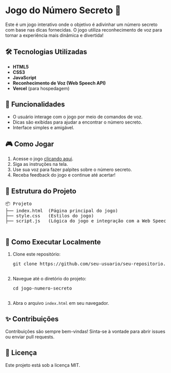 <!DOCTYPE html>
<html lang="pt-BR">
<head>
  <meta charset="UTF-8">
  <meta name="viewport" content="width=device-width, initial-scale=1.0">

</head>
<body>
  <h1>Jogo do Número Secreto 🎯</h1>
  <p>
    Este é um jogo interativo onde o objetivo é adivinhar um número secreto com base nas dicas fornecidas. O jogo utiliza
    reconhecimento de voz para tornar a experiência mais dinâmica e divertida!
  </p>

  <h2>🛠 Tecnologias Utilizadas</h2>
  <ul>
    <li><strong>HTML5</strong></li>
    <li><strong>CSS3</strong></li>
    <li><strong>JavaScript</strong></li>
    <li><strong>Reconhecimento de Voz (Web Speech API)</strong></li>
    <li><strong>Vercel</strong> (para hospedagem)</li>
  </ul>

  <h2>🚀 Funcionalidades</h2>
  <ul>
    <li>O usuário interage com o jogo por meio de comandos de voz.</li>
    <li>Dicas são exibidas para ajudar a encontrar o número secreto.</li>
    <li>Interface simples e amigável.</li>
  </ul>

  <h2>🎮 Como Jogar</h2>
  <ol>
    <li>Acesse o jogo <a href="https://jogo-numero-secreto-eta-olive-19.vercel.app/" target="_blank">clicando aqui</a>.</li>
    <li>Siga as instruções na tela.</li>
    <li>Use sua voz para fazer palpites sobre o número secreto.</li>
    <li>Receba feedback do jogo e continue até acertar!</li>
  </ol>

  <h2>📂 Estrutura do Projeto</h2>
  <pre>
📦 Projeto
├── index.html  (Página principal do jogo)
├── style.css   (Estilos do jogo)
├── script.js   (Lógica do jogo e integração com a Web Speech API)
  </pre>

  <h2>📢 Como Executar Localmente</h2>
  <ol>
    <li>Clone este repositório:</li>
    <pre>
git clone https://github.com/seu-usuario/seu-repositorio.git
    </pre>
    <li>Navegue até o diretório do projeto:</li>
    <pre>
cd jogo-numero-secreto
    </pre>
    <li>Abra o arquivo <code>index.html</code> em seu navegador.</li>
  </ol>

  <h2>✨ Contribuições</h2>
  <p>Contribuições são sempre bem-vindas! Sinta-se à vontade para abrir issues ou enviar pull requests.</p>

  <h2>📜 Licença</h2>
  <p>Este projeto está sob a licença MIT.</p>
</body>
</html>
